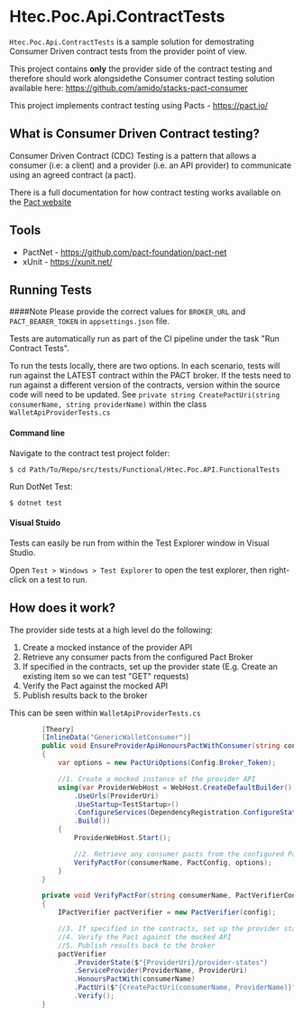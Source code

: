 # Htec.Poc.Api.ContractTests

`Htec.Poc.Api.ContractTests` is a sample solution for demostrating Consumer Driven contract tests from the provider point of view.

This project contains **only** the provider side of the contract testing and therefore should work alongsidethe Consumer contract testing solution available here:
https://github.com/amido/stacks-pact-consumer

This project implements contract testing using Pacts - https://pact.io/

## What is Consumer Driven Contract testing?
Consumer Driven Contract (CDC) Testing is a pattern that allows a consumer (i.e: a client) and a provider (i.e. an API provider) to communicate using an agreed contract (a pact).

There is a full documentation for how contract testing works available on the [Pact website](https://docs.pact.io/how_pact_works)


## Tools
- PactNet - https://github.com/pact-foundation/pact-net
- xUnit - https://xunit.net/

## Running Tests

####Note
Please provide the correct values for ```BROKER_URL``` and ```PACT_BEARER_TOKEN``` in ```appsettings.json``` file.

Tests are automatically run as part of the CI pipeline under the task "Run Contract Tests".

To run the tests locally, there are two options. In each scenario, tests will run against the LATEST contract within the PACT broker. 
If the tests need to run against a different version of the contracts, version within the source code will need to be updated. See `private string CreatePactUri(string consumerName, string providerName)` within the class `WalletApiProviderTests.cs`

#### Command line
Navigate to the contract test project folder:

`$ cd Path/To/Repo/src/tests/Functional/Htec.Poc.API.FunctionalTests`

Run DotNet Test:

`$ dotnet test` 

#### Visual Stuido 
Tests can easily be run from within the Test Explorer window in Visual Studio.

Open `Test > Windows > Test Explorer` to open the test explorer, then right-click on a test to run.

## How does it work?
The provider side tests at a high level do the following:
1. Create a mocked instance of the provider API
2. Retrieve any consumer pacts from the configured Pact Broker
3. If specified in the contracts, set up the provider state (E.g. Create an existing item so we can test "GET" requests)
4. Verify the Pact against the mocked API
5. Publish results back to the broker

This can be seen within `WalletApiProviderTests.cs`

```c#
        [Theory]
        [InlineData("GenericWalletConsumer")]
        public void EnsureProviderApiHonoursPactWithConsumer(string consumerName)
        {
            var options = new PactUriOptions(Config.Broker_Token);

            //1. Create a mocked instance of the provider API
            using(var ProviderWebHost = WebHost.CreateDefaultBuilder()
                .UseUrls(ProviderUri)
                .UseStartup<TestStartup>()
                .ConfigureServices(DependencyRegistration.ConfigureStaticServices)
                .Build())
            {
                ProviderWebHost.Start();

                //2. Retrieve any consumer pacts from the configured Pact Broker
                VerifyPactFor(consumerName, PactConfig, options);
            }
        }

        private void VerifyPactFor(string consumerName, PactVerifierConfig config, PactUriOptions options)
        {
            IPactVerifier pactVerifier = new PactVerifier(config);

            //3. If specified in the contracts, set up the provider state
            //4. Verify the Pact against the mocked API
            //5. Publish results back to the broker
            pactVerifier
                .ProviderState($"{ProviderUri}/provider-states")
                .ServiceProvider(ProviderName, ProviderUri)
                .HonoursPactWith(consumerName)
                .PactUri($"{CreatePactUri(consumerName, ProviderName)}", options)
                .Verify();
        }
```
